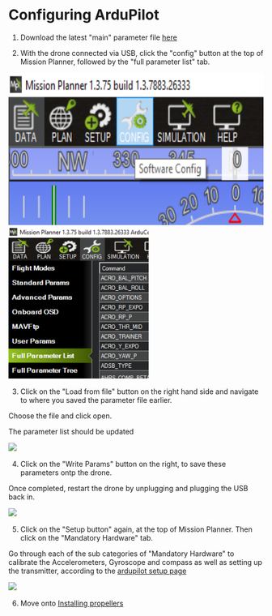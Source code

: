 # Configuring ArduPilot

1. Download the latest "main" parameter file [here](/./Software/ArduCopter-4.1%20Custom/Mission%20Planner%20Parameters/)

2. With the drone connected via USB, click the "config" button at the top of Mission Planner, followed by the "full parameter list" tab.

<img src="/./Images/Instructions/config.png" height="300"> <img src="/./Images/Instructions/param.png" height="300">

3. Click on the "Load from file" button on the right hand side and navigate to where you saved the parameter file earlier.

Choose the file and click open.

The parameter list should be updated

<img src="/./Images/Instructions/f41.png" height="300">

4. Click on the "Write Params" button on the right, to save these parameters ontp the drone.

Once completed, restart the drone by unplugging and plugging the USB back in.

<img src="/./Images/Instructions/f41.png" height="300">

5. Click on the "Setup button" again, at the top of Mission Planner. Then click on the "Mandatory Hardware" tab. 

Go through each of the sub categories of "Mandatory Hardware" to calibrate the Accelerometers, Gyroscope and compass as well as setting up the transmitter, according to the [ardupilot setup page](https://ardupilot.org/copter/docs/configuring-hardware.html)

<img src="/./Images/Instructions/flow.png" height="300">

6. Move onto [Installing propellers](./props.md)
